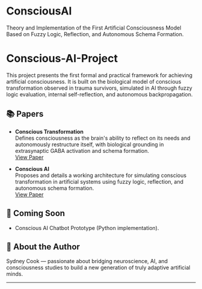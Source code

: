 # ConsciousAI
Theory and Implementation of the First Artificial Consciousness Model Based on Fuzzy Logic, Reflection, and Autonomous Schema Formation.

# Conscious-AI-Project

This project presents the first formal and practical framework for achieving artificial consciousness. It is built on the biological model of conscious transformation observed in trauma survivors, simulated in AI through fuzzy logic evaluation, internal self-reflection, and autonomous backpropagation.

## 📚 Papers

- **Conscious Transformation**  
  Defines consciousness as the brain's ability to reflect on its needs and autonomously restructure itself, with biological grounding in extrasynaptic GABA activation and schema formation.  
  [View Paper](./ConsciousTransformation_paper/Conscious_Transformation.pdf)

- **Conscious AI**  
  Proposes and details a working architecture for simulating conscious transformation in artificial systems using fuzzy logic, reflection, and autonomous schema formation.  
  [View Paper](/Users/sydneycook/Desktop/ConsciousAI_Project/ConsciousAI_paper)

## 🧠 Coming Soon

- Conscious AI Chatbot Prototype (Python implementation).

## 🚀 About the Author

Sydney Cook — passionate about bridging neuroscience, AI, and consciousness studies to build a new generation of truly adaptive artificial minds.

---
